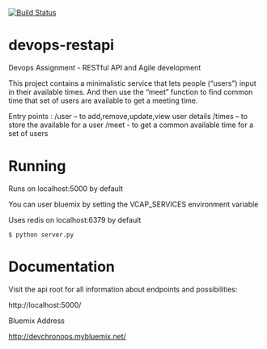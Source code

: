 [![Build Status](https://travis-ci.org/rachitmehrotra1/devops-restapi.svg?branch=master)](https://travis-ci.org/rachitmehrotra1/devops-restapi)
# devops-restapi
Devops Assignment - RESTful API and Agile development

This project contains a minimalistic service that lets people (“users”) input in their available times. And then use the “meet” function to find common time that set of users are available to get a meeting time.

Entry points :
/user – to add,remove,update,view user details
/times – to store the available for a user
/meet -  to get a common available time for a set of users

# Running
Runs on localhost:5000 by default

You can user bluemix by setting the VCAP_SERVICES environment variable 

Uses redis on localhost:6379 by default
```
$ python server.py
```

# Documentation

Visit the api root for all information about endpoints and possibilities:

http://localhost:5000/

Bluemix Address 

http://devchronops.mybluemix.net/

